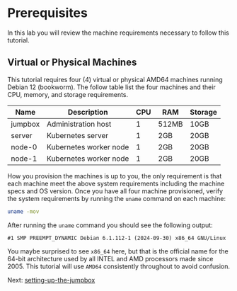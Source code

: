 # Prerequisites

In this lab you will review the machine requirements necessary to follow this tutorial.

## Virtual or Physical Machines

This tutorial requires four (4) virtual or physical AMD64 machines running Debian 12 (bookworm). The follow table list the four machines and their CPU, memory, and storage requirements.

| Name    | Description            | CPU | RAM   | Storage |
|---------|------------------------|-----|-------|---------|
| jumpbox | Administration host    | 1   | 512MB | 10GB    |
| server  | Kubernetes server      | 1   | 2GB   | 20GB    |
| node-0  | Kubernetes worker node | 1   | 2GB   | 20GB    |
| node-1  | Kubernetes worker node | 1   | 2GB   | 20GB    |

How you provision the machines is up to you, the only requirement is that each machine meet the above system requirements including the machine specs and OS version. Once you have all four machine provisioned, verify the system requirements by running the `uname` command on each machine:

```bash
uname -mov
```

After running the `uname` command you should see the following output:

```text
#1 SMP PREEMPT_DYNAMIC Debian 6.1.112-1 (2024-09-30) x86_64 GNU/Linux
```

You maybe surprised to see `x86_64` here, but that is the official name for the 64-bit architecture used by all INTEL and AMD processors made since 2005. This tutorial will use `AMD64` consistently throughout to avoid confusion.

Next: [setting-up-the-jumpbox](02-jumpbox.md)
